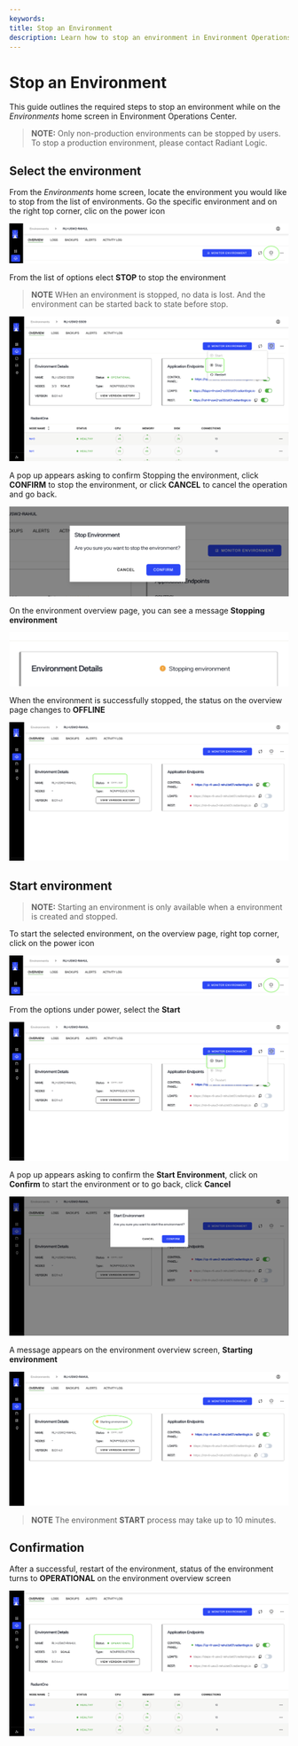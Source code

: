 ```yaml
---
keywords:
title: Stop an Environment
description: Learn how to stop an environment in Environment Operations Center.
---
```

# Stop an Environment

This guide outlines the required steps to stop an environment while on the *Environments* home screen in Environment Operations Center.
<!-- For information on deleting an environment from its detailed view, see the [delete an environment from its detailed view](../environment-details/delete-environment.md) guide. -->

> **NOTE:** Only non-production environments can be stopped by users. To stop a production environment, please contact Radiant Logic.

## Select the environment

From the *Environments* home screen, locate the environment you would like to stop from the list of environments. Go the specific environment and  on the right top corner, clic on the power icon

![image description](images/power-icon.png)

From the list of options elect **STOP** to stop the environment

> **NOTE** WHen an environment is stopped, no data is lost. And the environment can be started back to state before stop.

![image description](images/power-icon-stop.png)

A pop up appears asking to confirm Stopping the environment, click **CONFIRM** to stop the environment, or click **CANCEL** to cancel the operation and go back.

![image description](images/power-icon-stop-confirmation.png)

On the environment overview page, you can see a message **Stopping environment**

![image description](images/stopping-env-message.png)


When the environment is successfully stopped, the status on the overview page changes to **OFFLINE**

![image description](images/offline.png)

## Start environment

> **NOTE:** Starting an environment is only available when a environment is created and stopped.

To start the selected environment, on the overview page, right top corner, click on the power icon

![image description](images/power-icon.png)

From the options under power, select the **Start**

![image description](images/start.png)

A pop up appears asking to confirm the **Start Environment**, click on **Confirm** to start the environment or to go back, click **Cancel**

![image description](images/start-confirm.png)

A message appears on the environment overview screen, **Starting environment**

![image description](images/starting-env.png)

> **NOTE** The environment **START** process may take up to 10 minutes.

## Confirmation

After a successful, restart of the environment, status of the environment turns to **OPERATIONAL** on the environment overview screen


![image description](images/operational-message.png)
